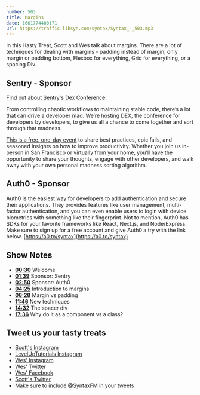 ```yaml
---
number: 503
title: Margins
date: 1661774400171
url: https://traffic.libsyn.com/syntax/Syntax_-_503.mp3
---
```


In this Hasty Treat, Scott and Wes talk about margins. There are a lot of techniques for dealing with margins - padding instead of margin, only margin or padding bottom, Flexbox for everything, Grid for everything, or a spacing Div.

## Sentry - Sponsor

[Find out about Sentry's Dex Conference](https://bit.ly/syntax-fm).

From controlling chaotic workflows to maintaining stable code, there’s a lot that can drive a developer mad. We’re hosting DEX, the conference for developers by developers, to give us all a chance to come together and sort through that madness.

[This is a free, one-day event](https://bit.ly/syntax-fm) to share best practices, epic fails, and seasoned insights on how to improve productivity. Whether you join us in-person in San Francisco or virtually from your home, you’ll have the opportunity to share your thoughts, engage with other developers, and walk away with your own personal madness sorting algorithm.

## Auth0 - Sponsor

Auth0 is the easiest way for developers to add authentication and secure their applications. They provides features like user management, multi-factor authentication, and you can even enable users to login with device biometrics with something like their fingerprint. Not to mention, Auth0 has SDKs for your favorite frameworks like React, Next.js, and Node/Express. Make sure to sign up for a free account and give Auth0 a try with the link below. [https://a0.to/syntax](https://a0.to/syntax)

## Show Notes

* **[00:30](#t=00:30)** Welcome
* **[01:39](#t=01:39)** Sponsor: Sentry
* **[02:50](#t=02:50)** Sponsor: Auth0
* **[04:25](#t=04:25)** Introduction to margins
* **[08:28](#t=08:28)** Margin vs padding
* **[11:46](#t=11:46)** New techniques
* **[14:32](#t=14:32)** The spacer div
* **[17:36](#t=17:36)** Why do it as a component vs a class?

## Tweet us your tasty treats

* [Scott's Instagram](https://www.instagram.com/stolinski/)
* [LevelUpTutorials Instagram](https://www.instagram.com/LevelUpTutorials/)
* [Wes' Instagram](https://www.instagram.com/wesbos/)
* [Wes' Twitter](https://twitter.com/wesbos)
* [Wes' Facebook](https://www.facebook.com/wesbos.developer)
* [Scott's Twitter](https://twitter.com/stolinski)
* Make sure to include [@SyntaxFM](https://twitter.com/SyntaxFM) in your tweets
